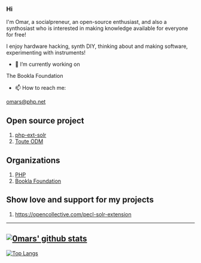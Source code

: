 ### Hi

I'm Omar, a socialpreneur, an open-source enthusiast, and also a synthosiast who is interested in making knowledge available for everyone for free!

I enjoy hardware hacking, synth DIY, thinking about and making software, experimenting with instruments!

- 🔭 I’m currently working on 

 The Bookla Foundation

- 📫 How to reach me: 

 omars@php.net

## Open source project

1. [php-ext-solr](https://pecl.php.net/package/solr)
2. [Toute ODM](https://github.com/eshta/toute)

## Organizations

1. [PHP](https://people.php.net/omars)
2. [Bookla Foundation](https://github.com/bookla-foundation)

## Show love and support for my projects

1. https://opencollective.com/pecl-solr-extension

---
[![0mars' github stats](https://github-readme-stats.vercel.app/api?username=0mars)](https://github.com/anuraghazra/github-readme-stats)
---
[![Top Langs](https://github-readme-stats.vercel.app/api/top-langs/?username=0mars&layout=compact)](https://github.com/anuraghazra/github-readme-stats)
<!--
**0mars/0mars** is a ✨ _special_ ✨ repository because its `README.md` (this file) appears on your GitHub profile.

Here are some ideas to get you started:

- 🔭 I’m currently working on ...
- 🌱 I’m currently learning ...
- 👯 I’m looking to collaborate on ...
- 🤔 I’m looking for help with ...
- 💬 Ask me about ...
- 📫 How to reach me: ...
- 😄 Pronouns: ...
- ⚡ Fun fact: ...
-->

